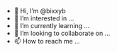 - 👋 Hi, I’m @bixxyb
- 👀 I’m interested in ...
- 🌱 I’m currently learning ...
- 💞️ I’m looking to collaborate on ...
- 📫 How to reach me ...

<!---
bixxyb/bixxyb is a ✨ special ✨ repository because its `README.md` (this file) appears on your GitHub profile.
You can click the Preview link to take a look at your changes.
--->
